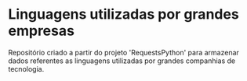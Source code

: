# Linguagens utilizadas por grandes empresas

Repositório criado a partir do projeto 'RequestsPython' para armazenar dados referentes as linguagens utilizadas por grandes companhias de tecnologia.
